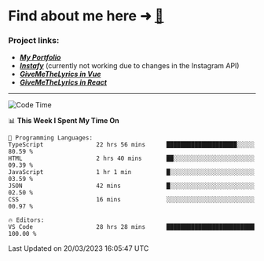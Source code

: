 # Find about me here ➜ [🧑](https://pauabella.dev)

### Project links:
- ***[My Portfolio](https://pauabella.dev)***
- ***[Instafy](https://instafy.me)*** (currently not working due to changes in the Instagram API)
- ***[GiveMeTheLyrics in Vue](https://lyrics.pauabella.dev)***
- ***[GiveMeTheLyrics in React](https://pauabella.dev/GiveMeTheLyrics)***

---
<!--START_SECTION:waka-->
![Code Time](http://img.shields.io/badge/Code%20Time-2%2C012%20hrs%2029%20mins-blue)

📊 **This Week I Spent My Time On** 

```text
💬 Programming Languages: 
TypeScript               22 hrs 56 mins      ████████████████████░░░░░   80.59 % 
HTML                     2 hrs 40 mins       ██░░░░░░░░░░░░░░░░░░░░░░░   09.39 % 
JavaScript               1 hr 1 min          █░░░░░░░░░░░░░░░░░░░░░░░░   03.59 % 
JSON                     42 mins             █░░░░░░░░░░░░░░░░░░░░░░░░   02.50 % 
CSS                      16 mins             ░░░░░░░░░░░░░░░░░░░░░░░░░   00.97 % 

🔥 Editors: 
VS Code                  28 hrs 28 mins      █████████████████████████   100.00 % 
```


 Last Updated on 20/03/2023 16:05:47 UTC
<!--END_SECTION:waka-->

